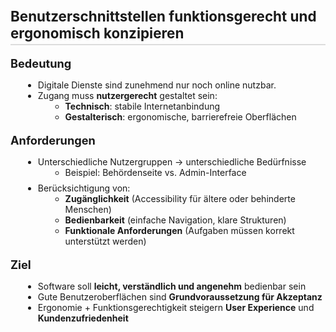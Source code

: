 <style>
h1, h2 {
  font-weight: bold;
  margin-top: 20px;
}
h1 { font-size: 1.6em; border-bottom: 2px solid #ddd; padding-bottom: 4px; }
h2 { font-size: 1.3em; margin-top: 18px; }
ul { margin: 8px 0 8px 20px; }
blockquote {
  border-left: 4px solid #ccc;
  padding-left: 10px;
  color: #555;
  margin: 10px 0;
}
</style>

# Benutzerschnittstellen funktionsgerecht und ergonomisch konzipieren

## Bedeutung
- Digitale Dienste sind zunehmend nur noch online nutzbar.  
- Zugang muss **nutzergerecht** gestaltet sein:  
  - **Technisch**: stabile Internetanbindung  
  - **Gestalterisch**: ergonomische, barrierefreie Oberflächen  

## Anforderungen
- Unterschiedliche Nutzergruppen → unterschiedliche Bedürfnisse  
  - Beispiel: Behördenseite vs. Admin-Interface  
- Berücksichtigung von:
  - **Zugänglichkeit** (Accessibility für ältere oder behinderte Menschen)  
  - **Bedienbarkeit** (einfache Navigation, klare Strukturen)  
  - **Funktionale Anforderungen** (Aufgaben müssen korrekt unterstützt werden)  

## Ziel
- Software soll **leicht, verständlich und angenehm** bedienbar sein  
- Gute Benutzeroberflächen sind **Grundvoraussetzung für Akzeptanz**  
- Ergonomie + Funktionsgerechtigkeit steigern **User Experience** und **Kundenzufriedenheit**  
